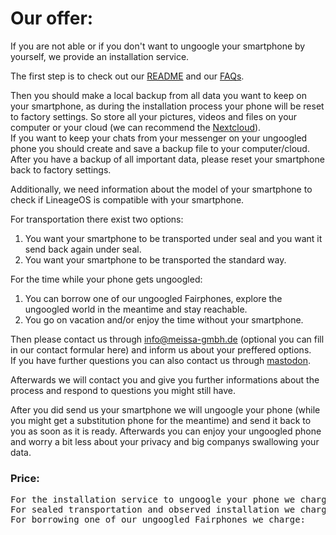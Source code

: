 # Our offer:
If you are not able or if you don't want to ungoogle your smartphone by yourself, we provide an installation service.

The first step is to check out our [README][read] and our [FAQs][faq]. 

Then you should make a local backup from all data you want to keep on your smartphone, as during the installation process your phone will be reset to factory settings. So store all your pictures, videos and files on your computer or your cloud (we can recommend the [Nextcloud][cloud]). \
If you want to keep your chats from your messenger on your ungoogled phone you should create and save a backup file to your computer/cloud. After you have a backup of all important data, please reset your smartphone back to factory settings.

Additionally, we need information about the model of your smartphone to check if LineageOS is compatible with your smartphone. 

For transportation there exist two options:
1) You want your smartphone to be transported under seal and you want it send back again under seal.
2) You want your smartphone to be transported the standard way.

For the time while your phone gets ungoogled:
1) You can borrow one of our ungoogled Fairphones, explore the ungoogled world in the meantime and stay reachable.
2) You go on vacation and/or enjoy the time without your smartphone.

Then please contact us through [info@meissa-gmbh.de][mail] (optional you can fill in our contact formular here) and inform us about your preffered options.\
If you have further questions you can also contact us through [mastodon][mastodon].

Afterwards we will contact you and give you further informations about the process and respond to questions you might still have.

After you did send us your smartphone we will ungoogle your phone (while you might get a substitution phone for the meantime) and send it back to you as soon as it is ready. Afterwards you can enjoy your ungoogled phone and worry a bit less about your privacy and big companys swallowing your data.



### Price:
<pre>For the installation service to ungoogle your phone we charge:                          90€         (including transportation) 
For sealed transportation and observed installation we charge:                          20€         (which is optional!)
For borrowing one of our ungoogled Fairphones we charge:                                20€         (which is optional!)</pre>








[read]: https://gitlab.com/domaindrivenarchitecture/ungoogled-fairphone/-/blob/our_offer/README.md
[faq]: https://gitlab.com/domaindrivenarchitecture/ungoogled-fairphone/-/edit/our_offer/FAQ.md
[cloud]: https://nextcloud.com/
[mail]: mailto:info@meissa-gmbh.de?subject=community-chat
[mastodon]: https://social.meissa-gmbh.de/@team

